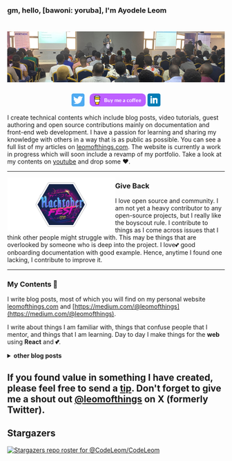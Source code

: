 ### gm, hello, [bawoni: yoruba], I'm Ayodele Leom

# [![ayodele header image](https://raw.githubusercontent.com/CodeLeom/CodeLeom/main/images/github-header.png)](https://leomofthings.com)

<p align='center'>
<a href="https://twitter.com/leomofthings"><img height="30" src="https://raw.githubusercontent.com/CodeLeom/CodeLeom/main/images/twitter.png?raw=true"></a>&nbsp;&nbsp;
<a href="https://www.buymeacoffee.com/leomofthings"><img height="30" src="https://raw.githubusercontent.com/CodeLeom/CodeLeom/main/images/buymeacoffee.png?raw=true"></a>
<a href="https://www.linkedin.com/in/aransiolaayo/"><img height="30" src="https://raw.githubusercontent.com/CodeLeom/CodeLeom/main/images/linkedin.png?raw=true"></a>
</p>

I create technical contents which include blog posts, video tutorials, guest authoring and open source contributions mainly on documentation and front-end web development. I have a passion for learning and sharing my knowledge with others in a way that is as public as possible. You can see a full list of my articles on [leomofthings.com](https://leomofthings.com). The website is currently a work in progress which will soon include a revamp of my portfolio. Take a look at my contents on [youtube](https://www.youtube.com/@leomofthings/) and drop some ♥.

---

 <p>
  <img width="250" align='left' src="https://raw.githubusercontent.com/CodeLeom/CodeLeom/main/images/htbf.png?raw=true">
</p>
 
### Give Back

I love open source and community. I am not yet a heavy contributor to any open-source projects, but I really like the boyscout rule. I contribute to things as I come across issues that I think other people might struggle with. This may be things that are overlooked by someone who is deep into the project. I love💕 good onboarding documentation with good example. Hence, anytime I found one lacking, I contribute to improve it.

---

### My Contents 🌱

I write blog posts, most of which you will find on my personal website [leomofthings.com](https://leomofthings.com) and [https://medium.com/@leomofthings](https://medium.com/@leomofthings).

I write about things I am familiar with, things that confuse people that I mentor, and things that I am learning. Day to day I make things for the **web** using **React** and **💕**.

<details>
 <summary><strong>other blog posts</strong></summary>
 - <a href="https://blog.apify.com/author/ayodele">Automation Contents for Apify</a>
 - <a href="https://zitadel.com/blog/zitadel-vs-firebase">Zitadel Comparison with Firebase</a>
</details>


If you found value in something I have created, please feel free to send a [tip](https://www.buymeacoffee.com/leomofthings). Don't forget to give me a shout out [@leomofthings](https://twitter.com/leomofthings) on X (formerly Twitter).
---

## Stargazers

[![Stargazers repo roster for @CodeLeom/CodeLeom](https://reporoster.com/stars/CodeLeom/CodeLeom)](https://github.com/CodeLeom/CodeLeom/stargazers)
